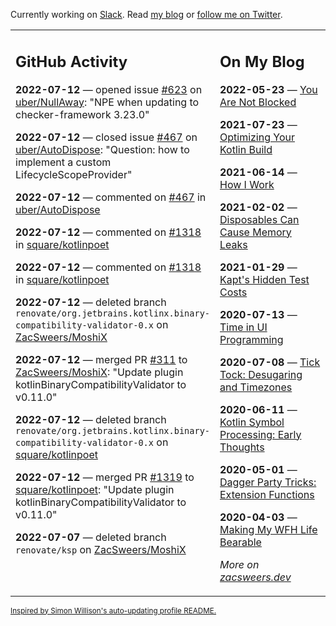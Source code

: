 Currently working on [Slack](https://slack.com/). Read [my blog](https://zacsweers.dev/) or [follow me on Twitter](https://twitter.com/ZacSweers).

<table><tr><td valign="top" width="60%">

## GitHub Activity
<!-- githubActivity starts -->
**2022-07-12** — opened issue [#623](https://github.com/uber/NullAway/issues/623) on [uber/NullAway](https://github.com/uber/NullAway): "NPE when updating to checker-framework 3.23.0"

**2022-07-12** — closed issue [#467](https://github.com/uber/AutoDispose/issues/467) on [uber/AutoDispose](https://github.com/uber/AutoDispose): "Question: how to implement a custom LifecycleScopeProvider"

**2022-07-12** — commented on [#467](https://github.com/uber/AutoDispose/issues/467#issuecomment-1182485179) in [uber/AutoDispose](https://github.com/uber/AutoDispose)

**2022-07-12** — commented on [#1318](https://github.com/square/kotlinpoet/pull/1318#issuecomment-1181941938) in [square/kotlinpoet](https://github.com/square/kotlinpoet)

**2022-07-12** — commented on [#1318](https://github.com/square/kotlinpoet/pull/1318#issuecomment-1181812250) in [square/kotlinpoet](https://github.com/square/kotlinpoet)

**2022-07-12** — deleted branch `renovate/org.jetbrains.kotlinx.binary-compatibility-validator-0.x` on [ZacSweers/MoshiX](https://github.com/ZacSweers/MoshiX)

**2022-07-12** — merged PR [#311](https://github.com/ZacSweers/MoshiX/pull/311) to [ZacSweers/MoshiX](https://github.com/ZacSweers/MoshiX): "Update plugin kotlinBinaryCompatibilityValidator to v0.11.0"

**2022-07-12** — deleted branch `renovate/org.jetbrains.kotlinx.binary-compatibility-validator-0.x` on [square/kotlinpoet](https://github.com/square/kotlinpoet)

**2022-07-12** — merged PR [#1319](https://github.com/square/kotlinpoet/pull/1319) to [square/kotlinpoet](https://github.com/square/kotlinpoet): "Update plugin kotlinBinaryCompatibilityValidator to v0.11.0"

**2022-07-07** — deleted branch `renovate/ksp` on [ZacSweers/MoshiX](https://github.com/ZacSweers/MoshiX)
<!-- githubActivity ends -->
</td><td valign="top" width="40%">

## On My Blog
<!-- blog starts -->
**2022-05-23** — [You Are Not Blocked](https://www.zacsweers.dev/you-are-not-blocked/)

**2021-07-23** — [Optimizing Your Kotlin Build](https://www.zacsweers.dev/optimizing-your-kotlin-build/)

**2021-06-14** — [How I Work](https://www.zacsweers.dev/how-i-work/)

**2021-02-02** — [Disposables Can Cause Memory Leaks](https://www.zacsweers.dev/disposables-can-cause-memory-leaks/)

**2021-01-29** — [Kapt's Hidden Test Costs](https://www.zacsweers.dev/kapts-hidden-test-costs/)

**2020-07-13** — [Time in UI Programming](https://www.zacsweers.dev/time-in-ui/)

**2020-07-08** — [Tick Tock: Desugaring and Timezones](https://www.zacsweers.dev/ticktock-desugaring-timezones/)

**2020-06-11** — [Kotlin Symbol Processing: Early Thoughts](https://www.zacsweers.dev/kotlin-symbol-processor-early-thoughts/)

**2020-05-01** — [Dagger Party Tricks: Extension Functions](https://www.zacsweers.dev/dagger-party-tricks-extension-functions/)

**2020-04-03** — [Making My WFH Life Bearable](https://www.zacsweers.dev/making-wfh-life-bearable/)
<!-- blog ends -->
_More on [zacsweers.dev](https://zacsweers.dev/)_
</td></tr></table>

<sub><a href="https://simonwillison.net/2020/Jul/10/self-updating-profile-readme/">Inspired by Simon Willison's auto-updating profile README.</a></sub>
